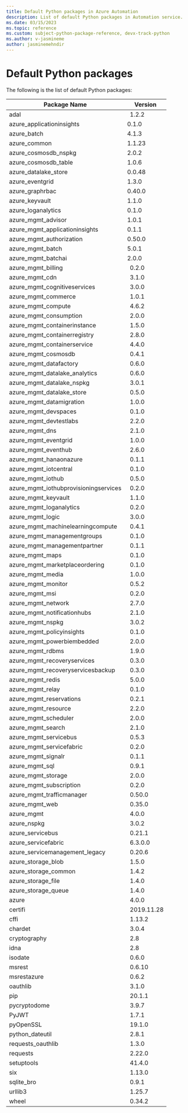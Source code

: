 ```yaml
---
title: Default Python packages in Azure Automation
description: List of default Python packages in Automation service.
ms.date: 03/15/2023
ms.topic: reference
ms.custom: subject-python-package-reference, devx-track-python
ms.author: v-jasmineme
author: jasminemehndir
---
```

# Default Python packages

The following is the list of default Python packages:

| **Package Name** | **Version** |
| --- | --- |
|adal |  1.2.2 | 
|azure_applicationinsights | 0.1.0 |
|azure_batch | 4.1.3 |
|azure_common | 1.1.23 |
|azure_cosmosdb_nspkg | 2.0.2 |
|azure_cosmosdb_table | 1.0.6 |
|azure_datalake_store | 0.0.48 |
|azure_eventgrid | 1.3.0 |
|azure_graphrbac |0.40.0 |
|azure_keyvault | 1.1.0 |
|azure_loganalytics| 0.1.0 | 
|azure_mgmt_advisor | 1.0.1 |
|azure_mgmt_applicationinsights | 0.1.1 |
|azure_mgmt_authorization | 0.50.0 |
|azure_mgmt_batch | 5.0.1 |
|azure_mgmt_batchai | 2.0.0 |
azure_mgmt_billing |  0.2.0 |
|azure_mgmt_cdn |  3.1.0 |
|azure_mgmt_cognitiveservices |  3.0.0 |
|azure_mgmt_commerce |  1.0.1 |
|azure_mgmt_compute |  4.6.2 |
|azure_mgmt_consumption |  2.0.0 | 
|azure_mgmt_containerinstance |  1.5.0 | 
|azure_mgmt_containerregistry |  2.8.0 |
|azure_mgmt_containerservice |  4.4.0 |
|azure_mgmt_cosmosdb |  0.4.1 | 
|azure_mgmt_datafactory |  0.6.0 |
|azure_mgmt_datalake_analytics |  0.6.0 | 
|azure_mgmt_datalake_nspkg |  3.0.1 |
|azure_mgmt_datalake_store |  0.5.0 |
|azure_mgmt_datamigration |  1.0.0 |
|azure_mgmt_devspaces |  0.1.0 |
|azure_mgmt_devtestlabs |  2.2.0 |
|azure_mgmt_dns |  2.1.0 |
|azure_mgmt_eventgrid |  1.0.0 |
|azure_mgmt_eventhub |  2.6.0 |
|azure_mgmt_hanaonazure |  0.1.1 |
|azure_mgmt_iotcentral |  0.1.0 
|azure_mgmt_iothub |  0.5.0 
|azure_mgmt_iothubprovisioningservices |  0.2.0 |
|azure_mgmt_keyvault |  1.1.0 |
|azure_mgmt_loganalytics |  0.2.0 |
|azure_mgmt_logic |  3.0.0 |
|azure_mgmt_machinelearningcompute |  0.4.1 |
|azure_mgmt_managementgroups |  0.1.0 |
|azure_mgmt_managementpartner |  0.1.1 |
|azure_mgmt_maps |  0.1.0 |
|azure_mgmt_marketplaceordering |  0.1.0 |
|azure_mgmt_media |  1.0.0 |
|azure_mgmt_monitor |  0.5.2 |
|azure_mgmt_msi |  0.2.0 |
|azure_mgmt_network |  2.7.0 |
|azure_mgmt_notificationhubs |  2.1.0 |
|azure_mgmt_nspkg |  3.0.2 |
|azure_mgmt_policyinsights |  0.1.0 |
|azure_mgmt_powerbiembedded |  2.0.0 |
|azure_mgmt_rdbms |  1.9.0 |
|azure_mgmt_recoveryservices |  0.3.0 |
|azure_mgmt_recoveryservicesbackup |  0.3.0 |
|azure_mgmt_redis |  5.0.0 |
|azure_mgmt_relay |  0.1.0 |
|azure_mgmt_reservations |  0.2.1 |
|azure_mgmt_resource |  2.2.0 |
|azure_mgmt_scheduler |  2.0.0 |
|azure_mgmt_search |  2.1.0 |
|azure_mgmt_servicebus |  0.5.3| 
|azure_mgmt_servicefabric |  0.2.0 |
|azure_mgmt_signalr |  0.1.1 |
|azure_mgmt_sql |  0.9.1 |
|azure_mgmt_storage |  2.0.0 |
|azure_mgmt_subscription |  0.2.0 |
|azure_mgmt_trafficmanager |  0.50.0 |
|azure_mgmt_web |  0.35.0 |
|azure_mgmt |  4.0.0 |
|azure_nspkg |  3.0.2 |
|azure_servicebus |  0.21.1 |
|azure_servicefabric |  6.3.0.0 |
|azure_servicemanagement_legacy |  0.20.6 |
|azure_storage_blob |  1.5.0 |
|azure_storage_common |  1.4.2| 
|azure_storage_file |  1.4.0 |
|azure_storage_queue |  1.4.0 |
|azure |  4.0.0 |
|certifi |  2019.11.28 |
|cffi |  1.13.2 |
|chardet |  3.0.4 |
|cryptography |  2.8 |
|idna |  2.8 |
|isodate |  0.6.0 |
|msrest |  0.6.10 |
|msrestazure |  0.6.2 |
|oauthlib |  3.1.0 |
|pip |  20.1.1 |
|pycryptodome |  3.9.7| 
|PyJWT |  1.7.1 |
|pyOpenSSL |  19.1.0 |
|python_dateutil |  2.8.1 |
|requests_oauthlib |  1.3.0| 
|requests |  2.22.0 |
|setuptools |  41.4.0 |
|six |  1.13.0 |
|sqlite_bro |  0.9.1 |
|urllib3 |  1.25.7 |
|wheel |  0.34.2 |
